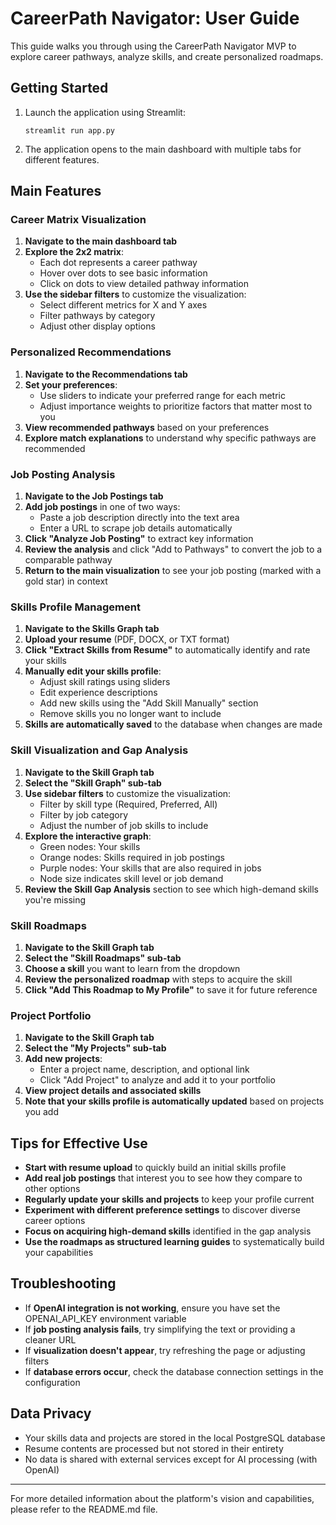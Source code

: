 # CareerPath Navigator: User Guide

This guide walks you through using the CareerPath Navigator MVP to explore career pathways, analyze skills, and create personalized roadmaps.

## Getting Started

1. Launch the application using Streamlit:
   ```
   streamlit run app.py
   ```

2. The application opens to the main dashboard with multiple tabs for different features.

## Main Features

### Career Matrix Visualization

1. **Navigate to the main dashboard tab**
2. **Explore the 2x2 matrix**:
   - Each dot represents a career pathway
   - Hover over dots to see basic information
   - Click on dots to view detailed pathway information
3. **Use the sidebar filters** to customize the visualization:
   - Select different metrics for X and Y axes
   - Filter pathways by category
   - Adjust other display options

### Personalized Recommendations

1. **Navigate to the Recommendations tab**
2. **Set your preferences**:
   - Use sliders to indicate your preferred range for each metric
   - Adjust importance weights to prioritize factors that matter most to you
3. **View recommended pathways** based on your preferences
4. **Explore match explanations** to understand why specific pathways are recommended

### Job Posting Analysis

1. **Navigate to the Job Postings tab**
2. **Add job postings** in one of two ways:
   - Paste a job description directly into the text area
   - Enter a URL to scrape job details automatically
3. **Click "Analyze Job Posting"** to extract key information
4. **Review the analysis** and click "Add to Pathways" to convert the job to a comparable pathway
5. **Return to the main visualization** to see your job posting (marked with a gold star) in context

### Skills Profile Management

1. **Navigate to the Skills Graph tab**
2. **Upload your resume** (PDF, DOCX, or TXT format)
3. **Click "Extract Skills from Resume"** to automatically identify and rate your skills
4. **Manually edit your skills profile**:
   - Adjust skill ratings using sliders
   - Edit experience descriptions
   - Add new skills using the "Add Skill Manually" section
   - Remove skills you no longer want to include
5. **Skills are automatically saved** to the database when changes are made

### Skill Visualization and Gap Analysis

1. **Navigate to the Skill Graph tab**
2. **Select the "Skill Graph" sub-tab**
3. **Use sidebar filters** to customize the visualization:
   - Filter by skill type (Required, Preferred, All)
   - Filter by job category
   - Adjust the number of job skills to include
4. **Explore the interactive graph**:
   - Green nodes: Your skills
   - Orange nodes: Skills required in job postings
   - Purple nodes: Your skills that are also required in jobs
   - Node size indicates skill level or job demand
5. **Review the Skill Gap Analysis** section to see which high-demand skills you're missing

### Skill Roadmaps

1. **Navigate to the Skill Graph tab**
2. **Select the "Skill Roadmaps" sub-tab**
3. **Choose a skill** you want to learn from the dropdown
4. **Review the personalized roadmap** with steps to acquire the skill
5. **Click "Add This Roadmap to My Profile"** to save it for future reference

### Project Portfolio

1. **Navigate to the Skill Graph tab**
2. **Select the "My Projects" sub-tab**
3. **Add new projects**:
   - Enter a project name, description, and optional link
   - Click "Add Project" to analyze and add it to your portfolio
4. **View project details and associated skills**
5. **Note that your skills profile is automatically updated** based on projects you add

## Tips for Effective Use

- **Start with resume upload** to quickly build an initial skills profile
- **Add real job postings** that interest you to see how they compare to other options
- **Regularly update your skills and projects** to keep your profile current
- **Experiment with different preference settings** to discover diverse career options
- **Focus on acquiring high-demand skills** identified in the gap analysis
- **Use the roadmaps as structured learning guides** to systematically build your capabilities

## Troubleshooting

- If **OpenAI integration is not working**, ensure you have set the OPENAI_API_KEY environment variable
- If **job posting analysis fails**, try simplifying the text or providing a cleaner URL
- If **visualization doesn't appear**, try refreshing the page or adjusting filters
- If **database errors occur**, check the database connection settings in the configuration

## Data Privacy

- Your skills data and projects are stored in the local PostgreSQL database
- Resume contents are processed but not stored in their entirety
- No data is shared with external services except for AI processing (with OpenAI)

---

For more detailed information about the platform's vision and capabilities, please refer to the README.md file.